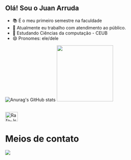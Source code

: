 ## Olá! Sou o Juan Arruda

- 📚 É o meu primeiro semestre na faculdade
- 🔭 Atualmente eu trabalho com atendimento ao público.
- 🌱 Estudando Ciências da computação - CEUB
- 😄 Pronomes: ele/dele
 
![Anurag's GitHub stats](https://github-readme-stats.vercel.app/api?username=juanarruda27&theme=dark&show_icons=true)
<img height="180cm" src="https://github-readme-stats.vercel.app/api/top-langs/?username=juanarruda27&layout=compact&langs_count=16&theme=chartreuse-dark"/>

<div style="display: inline_block"><br>
<img align="center" alt="Rafa-Js" height="30" width="40" src="https://cdn.jsdelivr.net/gh/devicons/devicon@latest/icons/c/c-original.svg" />
          

</div>
  
  ##

<div>
<h1>Meios de contato</h1>
<a href="https://www.linkedin.com/in/juan-arruda-424615356" target="_blank"><img src="https://img.shields.io/badge/-LinkedIn-%230077B5?style=for-the-badge&logo=linkedin&logoColor=white" target="_blank"></a> 
</div>
